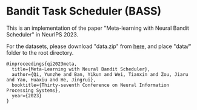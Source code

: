 # Bandit Task Scheduler (BASS)

This is an implementation of the paper "Meta-learning with Neural Bandit Scheduler" in NeurIPS 2023.

For the datasets, please download "data.zip" from [here](https://drive.google.com/file/d/16bnlci4J9-Ou_DZnCAZv-q8tzo_DBBfz/view?usp=sharing), and place "data/" folder to the root directory.

```
@inproceedings{qi2023meta,
  title={Meta-Learning with Neural Bandit Scheduler},
  author={Qi, Yunzhe and Ban, Yikun and Wei, Tianxin and Zou, Jiaru and Yao, Huaxiu and He, Jingrui},
  booktitle={Thirty-seventh Conference on Neural Information Processing Systems},
  year={2023}
}
```


